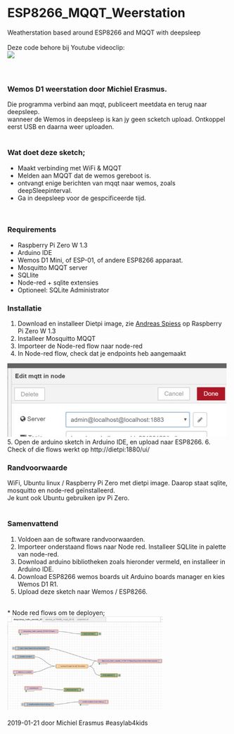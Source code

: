 # ESP8266_MQQT_Weerstation
Weatherstation based around ESP8266 and MQQT with deepsleep<br>
<br>
Deze code behore bij Youtube videoclip:<br> <a href="https://www.youtube.com/watch?v=l8MCuDvR2ek" target="_blank"><img src="https://i.ytimg.com/vi/l8MCuDvR2ek/hqdefault.jpg?sqp=-oaymwEZCNACELwBSFXyq4qpAwsIARUAAIhCGAFwAQ==&rs=AOn4CLCukInh4sH33ztIjzF9xCvjv1pOaw"></a><br>
<br><br>
 ### Wemos D1 weerstation door Michiel Erasmus.<br>
 Die programma verbind aan mqqt, publiceert meetdata en terug naar deepsleep.<br>
 wanneer de Wemos in deepsleep is kan jy geen scketch upload. Ontkoppel eerst USB en daarna weer uploaden.<br>
<br>
### Wat doet deze sketch;<br>
  - Maakt verbinding met WiFi & MQQT<br>
  - Melden aan MQQT dat de wemos gereboot is.<br>
  - ontvangt enige berichten van mqqt naar wemos, zoals deepSleepinterval.<br>
  - Ga in deepsleep voor de gespcificeerde tijd.<br>
<br>

### Requirements
 -  Raspberry Pi Zero W 1.3
 - Arduino IDE
 - Wemos D1 Mini, of ESP-01, of andere ESP8266 apparaat.
 - Mosquitto MQQT server
 - SQLlite
 - Node-red + sqlite extensies
 - Optioneel: SQLite Administrator
 
### Installatie
 1. Download en installeer Dietpi image, zie <a href="http://www.sensorsiot.org/tag/mqtt/" target="_blank">Andreas Spiess</a> op Raspberry Pi Zero W 1.3
 2. Installeer Mosquitto MQQT
 3. Importeer de Node-red flow naar node-red
 4. In Node-red flow, check dat je endpoints heb aangemaakt 
 <img src="https://github.com/pappavis/ESP8266_MQQT_Weerstation/blob/master/plaatjes/node-red_node.jpg?raw=true">
 5. Open de arduino sketch in Arduino IDE, en upload naar ESP8266.
 6. Check of die flows werkt op http://dietpi:1880/ui/
 
### Randvoorwaarde
 WiFi, Ubuntu linux / Raspberry Pi Zero met dietpi image. Daarop staat sqlite, mosquitto en node-red geïnstalleerd.<br>
 Je kunt ook Ubuntu gebruiken ipv Pi Zero.<br>
<br>
 ### Samenvattend
 1. Voldoen aan de software randvoorwaarden.<br>
 2. Importeer onderstaand flows naar Node red. Installeer SQLlite in palette van node-red.<br>
 3. Download arduino bibliotheken zoals hieronder vermeld, en installeer in Arduino IDE.<br>
 4. Download ESP8266 wemos boards uit Arduino boards manager en kies Wemos D1 R1.<br>
 5. Upload deze sketch naar Wemos / ESP8266.<br>
 <br>
 * Node red flows om te deployen;<br>
 <img src="https://github.com/pappavis/ESP8266_MQQT_Weerstation/blob/master/plaatjes/node-red_flow.jpg?raw=true" width="70%" height="70%"><br>
<br>
2019-01-21 door Michiel Erasmus #easylab4kids<br>
<br>
